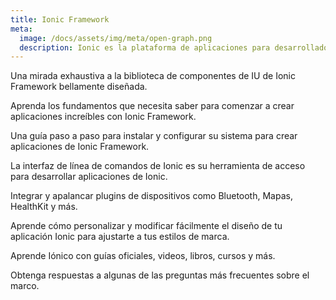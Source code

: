 ```yaml
---
title: Ionic Framework
meta:
  image: /docs/assets/img/meta/open-graph.png
  description: Ionic es la plataforma de aplicaciones para desarrolladores web. Cree increíbles aplicaciones móviles, web y de escritorio, todo con una base de código compartido y estándares web abiertos
---
```


<docs-cards> 
  <docs-card header="Components" href="/docs/components" img="/docs/assets/icons/feature-guide-components-icon.png"> 
    <p>Una mirada exhaustiva a la biblioteca de componentes de IU de Ionic Framework bellamente diseñada.</p>
  </docs-card>

  <docs-card header="Introduction" href="/docs/intro" icon="/docs/assets/icons/guide-introduction-icon.png">
    <p>Aprenda los fundamentos que necesita saber para comenzar a crear aplicaciones increíbles con Ionic Framework.</p>
  </docs-card>

  <docs-card header="Installation" href="/docs/installation/cli" icon="/docs/assets/icons/guide-installation-icon.png"> 
    <p>Una guía paso a paso para instalar y configurar su sistema para crear aplicaciones de Ionic Framework.</p>
  </docs-card>

  <docs-card header="CLI" href="/docs/cli" icon="/docs/assets/icons/guide-cli-icon.png">
    <p>La interfaz de línea de comandos de Ionic es su herramienta de acceso para desarrollar aplicaciones de Ionic.</p>
  </docs-card>

  <docs-card header="Native APIs" href="/docs/native" icon="/docs/assets/icons/guide-nativeapis-icon.png">
    <p>Integrar y apalancar plugins de dispositivos como Bluetooth, Mapas, HealthKit y más.</p>
  </docs-card>

  <docs-card header="Theming" href="/docs/theming/basics" icon="/docs/assets/icons/guide-theming-icon.png">
    <p>Aprende cómo personalizar y modificar fácilmente el diseño de tu aplicación Ionic para ajustarte a tus estilos de marca.</p>
  </docs-card>

  <docs-card header="Resources" href="/docs/developer-resources/books" icon="/docs/assets/icons/guide-resources-icon.png">
    <p>Aprende Iónico con guías oficiales, videos, libros, cursos y más.</p>
  </docs-card>

  <docs-card header="FAQ" href="/docs/faq/glossary" icon="/docs/assets/icons/guide-faq-icon.png">
    <p>Obtenga respuestas a algunas de las preguntas más frecuentes sobre el marco.</p>
  </docs-card>
</docs-cards>